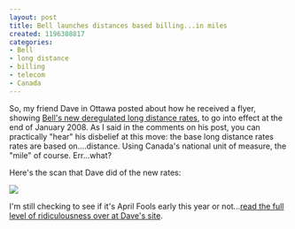 ```yaml
--- 
layout: post
title: Bell launches distances based billing...in miles
created: 1196308817
categories: 
- Bell
- long distance
- billing
- telecom
- Canada
---
```

<p>So, my friend Dave in Ottawa posted about how he received a flyer, showing <a href="http://smithdm3.com/what-bell-thinking-new-deregulated-long-distance">Bell's new deregulated long distance rates</a>, to go into effect at the end of January 2008. As I said in the comments on his post, you can practically "hear" his disbelief at this move: the base long distance rates rates are based on....distance. Using Canada's national unit of measure, the "mile" of course. Err...what?</p>

<p>Here's the scan that Dave did of the new rates:</p>

<a href="http://www.flickr.com/photos/smithdm3/2069577498/"><img src="http://farm3.static.flickr.com/2068/2069577498_7a7d2a3f21.jpg" /></a>

<p>I'm still checking to see if it's April Fools early this year or not...<a href="http://smithdm3.com/what-bell-thinking-new-deregulated-long-distance">read the full level of ridiculousness over at Dave's site</a>.</p>
<!--break-->
